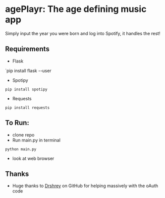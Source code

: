 # agePlayr: The age defining music app

Simply input the year you were born and log into Spotify, it handles the rest!

## Requirements
 * Flask 
 
  `pip install flask --user
 * Spotipy 
 
  `pip install spotipy`
 * Requests
 
  `pip install requests`
  
## To Run:
  * clone repo
  * Run main.py in terminal
  
   `python main.py`
  * look at web browser
  
## Thanks

 * Huge thanks to [Drshrey](https://github.com/drshrey/spotify-flask-auth-example) on GitHub for helping massively with the oAuth code
